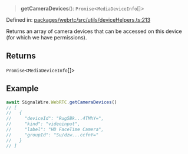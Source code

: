 > **getCameraDevices**(): `Promise`\<`MediaDeviceInfo`[]\>

Defined in: [packages/webrtc/src/utils/deviceHelpers.ts:213](https://github.com/signalwire/signalwire-js/blob/52fa77b6c8db68f4c99b30b3776f45a4309e15bf/packages/webrtc/src/utils/deviceHelpers.ts#L213)

Returns an array of camera devices that can be accessed on this device (for which we have permissions).

## Returns

`Promise`\<`MediaDeviceInfo`[]\>

## Example

```typescript
await SignalWire.WebRTC.getCameraDevices()
// [
//   {
//     "deviceId": "Rug5Bk...4TMhY=",
//     "kind": "videoinput",
//     "label": "HD FaceTime Camera",
//     "groupId": "Su/dzw...ccfnY="
//   }
// ]
```
